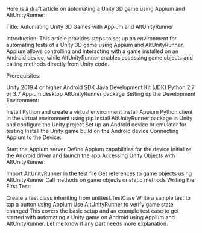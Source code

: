 Here is a draft article on automating a Unity 3D game using Appium and AltUnityRunner:

Title: Automating Unity 3D Games with Appium and AltUnityRunner

Introduction: This article provides steps to set up an environment for automating tests of a Unity 3D game using Appium and AltUnityRunner. Appium allows controlling and interacting with a game installed on an Android device, while AltUnityRunner enables accessing game objects and calling methods directly from Unity code.

Prerequisites:

Unity 2019.4 or higher
Android SDK
Java Development Kit (JDK)
Python 2.7 or 3.7
Appium desktop
AltUnityRunner package
Setting up the Development Environment:

Install Python and create a virtual environment
Install Appium Python client in the virtual environment using pip
Install AltUnityRunner package in Unity and configure the Unity project
Set up an Android device or emulator for testing
Install the Unity game build on the Android device
Connecting Appium to the Device:

Start the Appium server
Define Appium capabilities for the device
Initialize the Android driver and launch the app
Accessing Unity Objects with AltUnityRunner:

Import AltUnityRunner in the test file
Get references to game objects using AltUnityRunner
Call methods on game objects or static methods
Writing the First Test:

Create a test class inheriting from unittest.TestCase
Write a sample test to tap a button using Appium
Use AltUnityRunner to verify game state changed
This covers the basic setup and an example test case to get started with automating a Unity game on Android using Appium and AltUnityRunner. Let me know if any part needs more explanation.
